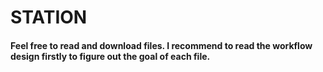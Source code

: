 # STATION
#### Feel free to read and download files. I recommend to read the workflow design firstly to figure out the goal of each file. 


